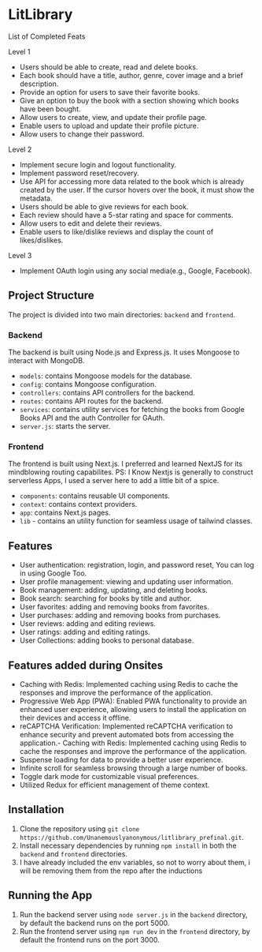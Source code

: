 
# LitLibrary
List of Completed Feats

Level 1
- Users should be able to create, read and delete books.
- Each book should have a title, author, genre, cover image and a brief description.
- Provide an option for users to save their favorite books.
- Give an option to buy the book with a section showing which books have been bought.
- Allow users to create, view, and update their profile page.
- Enable users to upload and update their profile picture.
- Allow users to change their password.

Level 2
- Implement secure login and logout functionality.
- Implement password reset/recovery.
- Use API for accessing more data related to the book which is already created by the user. If the cursor hovers over the book, it must show the metadata. 
- Users should be able to give reviews for each book.
- Each review should have a 5-star rating and space for comments.
- Allow users to edit and delete their reviews.
- Enable users to like/dislike reviews and display the count of likes/dislikes.

Level 3
- Implement OAuth login using any social media(e.g., Google, Facebook).

## Project Structure

The project is divided into two main directories: `backend` and `frontend`.

### Backend

The backend is built using Node.js and Express.js. It uses Mongoose to interact with MongoDB.
- `models`: contains Mongoose models for the database.
- `config`: contains Mongoose configuration.
- `controllers`: contains API controllers for the backend.
- `routes`: contains API routes for the backend.
- `services`: contains utility services for fetching the books from Google Books API and the auth Controller for GAuth.
- `server.js`: starts the server.

### Frontend

The frontend is built using Next.js. I preferred and learned NextJS for its mindblowing routing capabilites.
        PS: I Know Nextjs is generally to construct serverless Apps, I used a server here to add a little bit of a spice.

- `components`: contains reusable UI components.
- `context`: contains context providers.
- `app`: contains Next.js pages.
- `lib` - contains an utility function for seamless usage of tailwind classes.

## Features

- User authentication: registration, login, and password reset, You can log in using Google Too.
- User profile management: viewing and updating user information.
- Book management: adding, updating, and deleting books.
- Book search: searching for books by title and author.
- User favorites: adding and removing books from favorites.
- User purchases: adding and removing books from purchases.
- User reviews: adding and editing reviews.
- User ratings: adding and editing ratings.
- User Collections: adding books to personal database.


## Features added during Onsites

- Caching with Redis: Implemented caching using Redis to cache the responses and improve the performance of the application.
- Progressive Web App (PWA): Enabled PWA functionality to provide an enhanced user experience, allowing users to install the application on their devices and access it offline.
- reCAPTCHA Verification: Implemented reCAPTCHA verification to enhance security and prevent automated bots from accessing the application.- Caching with Redis: Implemented caching using Redis to cache the responses and improve the performance of the application.
- Suspense loading for data to provide a better user experience.
- Infinite scroll for seamless browsing through a large number of books.
- Toggle dark mode for customizable visual preferences.
- Utilized Redux for efficient management of theme context.


## Installation
1. Clone the repository using `git clone https://github.com/Unanemouslyanonymous/litlibrary_prefinal.git`.
2. Install necessary dependencies by running `npm install` in both the `backend` and `frontend` directories.
3. I have already included the env variables, so not to worry about them, i will be removing them from the repo after the inductions

## Running the App

1. Run the backend server using `node server.js` in the `backend` directory, by default the backend runs    on the port 5000.
2. Run the frontend server using `npm run dev` in the `frontend` directory, by default the frontend runs on the port 3000.

   

